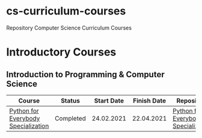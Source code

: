 # cs-curriculum-courses
Repository Computer Science Curriculum Courses

# Introductory Courses

## Introduction to Programming & Computer Science

| Course | Status | Start Date | Finish Date | Repository
-------- | ------ | ---------- | ----------- | ----------
[Python for Everybody Specialization](https://www.coursera.org/specializations/python) | Completed | 24.02.2021 | 22.04.2021 | [Python for Everybody Specialization](https://github.com/da-ivancho/cs-curriculum-courses/tree/main/Intro_CS/Python_for_Everybody)